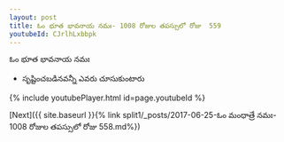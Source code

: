 ```yaml
---
layout: post
title: ఓం భూత భావనాయ నమః- 1008 రోజుల తపస్సులో రోజు  559
youtubeId: CJrlhLxbbpk
---
```

 
 
 ఓం భూత భావనాయ నమః  
 
 -  సృష్టించబడినవన్నీ ఎవరు చూసుకుంటారు 
 
  
 
  
 
 
 
 
 
 


{% include youtubePlayer.html id=page.youtubeId %}
 
[Next]({{ site.baseurl }}{% link  split1/_posts/2017-06-25-ఓం మంధాత్రే నమః- 1008 రోజుల తపస్సులో రోజు  558.md%})
 
